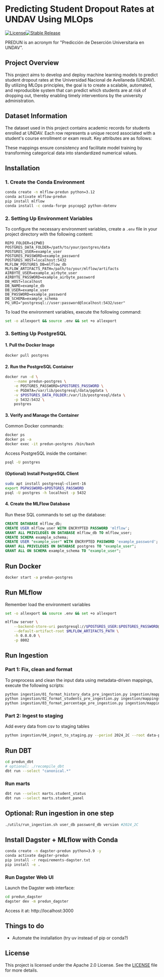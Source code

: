 # Predicting Student Dropout Rates at UNDAV Using MLOps

[![License](https://img.shields.io/badge/License-Apache_2.0-blue.svg)](http://www.apache.org/licenses/LICENSE-2.0)[![Stable Release](https://img.shields.io/badge/development-v0.0.1-brightgreen.svg)](https://github.com/your-repo/releases)
<!--[![Python Version](https://img.shields.io/badge/python-3.8%2B-blue.svg)](https://www.python.org/downloads/release/python-380/)-->

PREDUN is an acronym for "Predicción de Deserción Universitaria en UNDAV".

## Project Overview

This project aims to develop and deploy machine learning models to predict student dropout rates at the Universidad Nacional de Avellaneda (UNDAV). By utilizing MLOps principles, the goal is to create a scalable, automated, and reproducible system that can predict which students are at risk of dropping out, thereby enabling timely interventions by the university administration.

## Dataset Information

The dataset used in this project contains academic records for students enrolled at UNDAV. Each row represents a unique record associated with a student's course enrollment or exam result. Key attributes are as follows:

These mappings ensure consistency and facilitate model training by transforming categorical data into standardized numerical values.

## Installation

### 1. Create the Conda Environment

```bash
conda create -n mlflow-predun python=3.12
conda activate mlflow-predun
pip install mlflow
conda install -c conda-forge psycopg2 python-dotenv
```

### 2. Setting Up Environment Variables

To configure the necessary environment variables, create a `.env` file in your project directory with the following content:

```
REPO_FOLDER=${PWD}
POSTGRES_DATA_FOLDER=/path/to/your/postgres/data
POSTGRES_USER=example_user
POSTGRES_PASSWORD=example_password
POSTGRES_HOST=localhost:5432
MLFLOW_POSTGRES_DB=mlflow_db
MLFLOW_ARTIFACTS_PATH=/path/to/your/mlflow/artifacts
AIRBYTE_USER=example_airbyte_user
AIRBYTE_PASSWORD=example_airbyte_password
DB_HOST=localhost
DB_NAME=example_db
DB_USER=example_user
DB_PASSWORD=example_password
DB_SCHEMA=example_schema
PG_URI="postgresql://user:password@localhost:5432/user"
```

To load the environment variables, execute the following command:

```bash
set -o allexport && source .env && set +o allexport
```

### 3. Setting Up PostgreSQL

#### 1. Pull the Docker Image

```bash
docker pull postgres
```

#### 2. Run the PostgreSQL Container

```bash
docker run -d \
    --name predun-postgres \
    -e POSTGRES_PASSWORD=$POSTGRES_PASSWORD \
    -e PGDATA=/var/lib/postgresql/data/pgdata \
    -v $POSTGRES_DATA_FOLDER:/var/lib/postgresql/data \
    -p 5432:5432 \
    postgres
```

#### 3. Verify and Manage the Container

Common Docker commands:

```bash
docker ps
docker ps -a
docker exec -it predun-postgres /bin/bash
```

Access PostgreSQL inside the container:

```bash
psql -U postgres
```

#### (Optional) Install PostgreSQL Client

```bash
sudo apt install postgresql-client-16
export PGPASSWORD=$POSTGRES_PASSWORD
psql -U postgres -h localhost -p 5432
```

#### 4. Create the MLFlow Database

Run these SQL commands to set up the database:

```sql
CREATE DATABASE mlflow_db;
CREATE USER mlflow_user WITH ENCRYPTED PASSWORD 'mlflow';
GRANT ALL PRIVILEGES ON DATABASE mlflow_db TO mlflow_user;
CREATE SCHEMA example_schema;
CREATE USER "example_user" WITH ENCRYPTED PASSWORD 'example_password';
GRANT ALL PRIVILEGES ON DATABASE postgres TO "example_user";
GRANT ALL ON SCHEMA example_schema TO "example_user";
```

## Run Docker

```bash
docker start -a predun-postgres
```

## Run MLflow

Remember load the environment variables

```bash
set -o allexport && source .env && set +o allexport
```
```bash
mlflow server \
    --backend-store-uri postgresql://$POSTGRES_USER:$POSTGRES_PASSWORD@$POSTGRES_HOST/$MLFLOW_POSTGRES_DB \
    --default-artifact-root $MLFLOW_ARTIFACTS_PATH \
    -h 0.0.0.0 \
    -p 8002 
```

## Run Ingestion

### Part 1: Fix, clean and format

To preprocess and clean the input data using metadata-driven mappings, execute the following scripts:

```bash
python ingestion/01_format_history_data_pre_ingestion.py ingestion/mappings/fix_and_clean/v2024_2C.yaml
python ingestion/02_format_students_pre_ingestion.py ingestion/mappings/fix_and_clean/students_v2024_2C.yml
python ingestion/03_format_percentage_pre_ingestion.py ingestion/mappings/fix_and_clean/percentage_v2024_2C.yml
```

### Part 2: Ingest to staging

Add every data from csv to staging tables

```bash
python ingestion/04_ingest_to_staging.py --period 2024_2C --root data-private --pg "postgresql://user:password@localhost:5432/postgres"
```

## Run DBT

```bash
cd predun_dbt
# optional: ./recompile_dbt
dbt run --select "canonical.*" 
```

### Run marts

```bash
dbt run --select marts.student_status
dbt run --select marts.student_panel
```

## Optional: Run ingestion in one step

```bash
./utils/run_ingestion.sh user_db password_db version #2024_2C
```

## Install Dagster + MLflow with Conda

```bash
conda create -n dagster-predun python=3.9 -y
conda activate dagster-predun
pip install -r requirements-dagster.txt
pip install -e .
```

### Run Dagster Web UI

Launch the Dagster web interface:

```bash
cd predun_dagster
dagster dev -m predun_dagster
```

Access it at: http://localhost:3000

## Things to do

- Automate the installation (try uv instead of pip or conda?)

## License

This project is licensed under the Apache 2.0 License. See the [LICENSE](LICENSE) file for more details.
